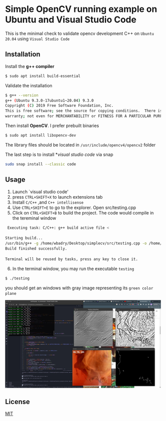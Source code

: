 # Simple OpenCV running example on Ubuntu and Visual Studio Code

This is the minimal check to validate opencv development C++ on `Ubuntu 20.04` using `Visual Studio Code` 

## Installation

Install the **g++ compiler**

```bash
$ sudo apt install build-essential
```
Validate the installation

```bash
$ g++ --version
g++ (Ubuntu 9.3.0-17ubuntu1~20.04) 9.3.0
Copyright (C) 2019 Free Software Foundation, Inc.
This is free software; see the source for copying conditions.  There is NO
warranty; not even for MERCHANTABILITY or FITNESS FOR A PARTICULAR PURPOSE.
```

Then install **OpenCV**. I prefer prebuilt binaries

```bash
$ sudo apt install libopencv-dev 
```

The library files should be located in `/usr/include/opencv4/opencv2` folder

The last step is to install **visual studio code* via snap

```bash
sudo snap install --classic code
```

## Usage

1. Launch `visual studio code'
2. press `CTRL+SHIFT+X` to launch extensions tab
3. Install `C/C++` ,and  `C++ intellisense`
4. Use `CTRL+SHIFT+E` to go to the explorer. Open src/testing.cpp
5. Click on `CTRL+SHIFT+B` to build the project. The code would compile in the tereminal window

```bash
 Executing task: C/C++: g++ build active file <

Starting build...
/usr/bin/g++ -g /home/wbadry/Desktop/simplecv/src/testing.cpp -o /home/wbadry/Desktop/simplecv/src/testing `pkg-config --cflags --libs opencv4`
Build finished successfully.

Terminal will be reused by tasks, press any key to close it.
```
6. In the terminal window, you may run the executable `testing`

```bash
$ ./testing
```

you should get an windows with gray image representing its `green color plane`

![screenshot of the IDE](images/screenshot.png)

## License
[MIT](https://choosealicense.com/licenses/mit/)
